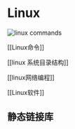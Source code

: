 # Linux 

![linux commands](Linux-commands.jpg)

[[Linux命令]]

[[linux 系统目录结构]]

[[linux网络编程]]

[[Linux软件]]


## 静态链接库